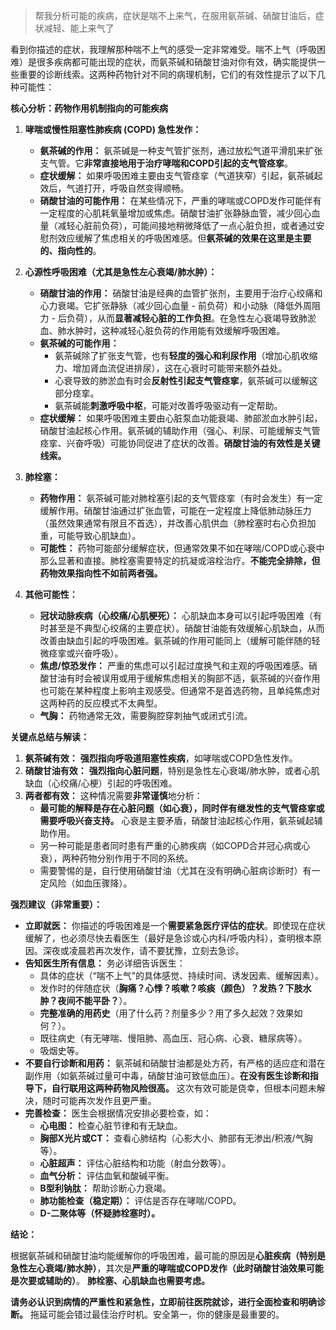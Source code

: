 >帮我分析可能的疾病，症状是喘不上来气，在服用氨茶碱、硝酸甘油后，症状减轻、能上来气了

看到你描述的症状，我理解那种喘不上气的感受一定非常难受。喘不上气（呼吸困难）是很多疾病都可能出现的症状，而氨茶碱和硝酸甘油对你有效，确实能提供一些重要的诊断线索。这两种药物针对不同的病理机制，它们的有效性提示了以下几种可能性：

**核心分析：药物作用机制指向的可能疾病**

1.  **哮喘或慢性阻塞性肺疾病 (COPD) 急性发作：**
    *   **氨茶碱的作用：** 氨茶碱是一种支气管扩张剂，通过放松气道平滑肌来扩张支气管。它**非常直接地用于治疗哮喘和COPD引起的支气管痉挛**。
    *   **症状缓解：** 如果呼吸困难主要由支气管痉挛（气道狭窄）引起，氨茶碱起效后，气道打开，呼吸自然变得顺畅。
    *   **硝酸甘油的可能作用：** 在某些情况下，严重的哮喘或COPD发作可能伴有一定程度的心肌耗氧量增加或焦虑。硝酸甘油扩张静脉血管，减少回心血量（减轻心脏前负荷），可能间接地稍微降低了一点心脏负担，或者通过安慰剂效应缓解了焦虑相关的呼吸困难感。但**氨茶碱的效果在这里是主要的、指向性的**。

2.  **心源性呼吸困难（尤其是急性左心衰竭/肺水肿）：**
    *   **硝酸甘油的作用：** 硝酸甘油是经典的血管扩张剂，主要用于治疗心绞痛和心力衰竭。它扩张静脉（减少回心血量 - 前负荷）和小动脉（降低外周阻力 - 后负荷），从而**显著减轻心脏的工作负担**。在急性左心衰竭导致肺淤血、肺水肿时，这种减轻心脏负荷的作用能有效缓解呼吸困难。
    *   **氨茶碱的可能作用：**
        *   氨茶碱除了扩张支气管，也有**轻度的强心和利尿作用**（增加心肌收缩力、增加肾血流促进排尿），这在心衰时可能带来额外益处。
        *   心衰导致的肺淤血有时会**反射性引起支气管痉挛**，氨茶碱可以缓解这部分痉挛。
        *   氨茶碱能**刺激呼吸中枢**，可能对改善呼吸驱动有一定帮助。
    *   **症状缓解：** 如果呼吸困难主要由心脏泵血功能衰竭、肺部淤血水肿引起，硝酸甘油起核心作用。氨茶碱的辅助作用（强心、利尿、可能缓解支气管痉挛、兴奋呼吸）可能协同促进了症状的改善。**硝酸甘油的有效性是关键线索。**

3.  **肺栓塞：**
    *   **药物作用：** 氨茶碱可能对肺栓塞引起的支气管痉挛（有时会发生）有一定缓解作用。硝酸甘油通过扩张血管，可能在一定程度上降低肺动脉压力（虽然效果通常有限且不首选），并改善心肌供血（肺栓塞时右心负担加重，可能导致心肌缺血）。
    *   **可能性：** 药物可能部分缓解症状，但通常效果不如在哮喘/COPD或心衰中那么显著和直接。肺栓塞需要特定的抗凝或溶栓治疗。**不能完全排除，但药物效果指向性不如前两者强。**

4.  **其他可能性：**
    *   **冠状动脉疾病（心绞痛/心肌梗死）：** 心肌缺血本身可以引起呼吸困难（有时甚至是不典型心绞痛的主要症状）。硝酸甘油能有效缓解心肌缺血，从而改善由缺血引起的呼吸困难。氨茶碱的作用可能同上（缓解可能伴随的轻微痉挛或兴奋呼吸）。
    *   **焦虑/惊恐发作：** 严重的焦虑可以引起过度换气和主观的呼吸困难感。硝酸甘油有时会被误用或用于缓解焦虑相关的胸部不适，氨茶碱的兴奋作用也可能在某种程度上影响主观感受。但通常不是首选药物，且单纯焦虑对这两种药的反应模式不太典型。
    *   **气胸：** 药物通常无效，需要胸腔穿刺抽气或闭式引流。

**关键点总结与解读：**

1.  **氨茶碱有效：** **强烈指向呼吸道阻塞性疾病**，如哮喘或COPD急性发作。
2.  **硝酸甘油有效：** **强烈指向心脏问题**，特别是急性左心衰竭/肺水肿，或者心肌缺血（心绞痛/心梗）引起的呼吸困难。
3.  **两者都有效：** 这种情况需要**非常谨慎**地分析：
    *   **最可能的解释是存在心脏问题（如心衰），同时伴有继发性的支气管痉挛或需要呼吸兴奋支持。** 心衰是主要矛盾，硝酸甘油起核心作用，氨茶碱起辅助作用。
    *   另一种可能是患者同时患有严重的心肺疾病（如COPD合并冠心病或心衰），两种药物分别作用于不同的系统。
    *   需要警惕的是，自行使用硝酸甘油（尤其在没有明确心脏病诊断时）有一定风险（如血压骤降）。

**强烈建议（非常重要）：**

*   **立即就医：** 你描述的呼吸困难是一个**需要紧急医疗评估的症状**。即使现在症状缓解了，也必须尽快去看医生（最好是急诊或心内科/呼吸内科），查明根本原因。深夜或凌晨若再次发作，请不要犹豫，立刻去急诊。
*   **告知医生所有信息：** 务必详细告诉医生：
    *   具体的症状（“喘不上气”的具体感觉、持续时间、诱发因素、缓解因素）。
    *   发作时的伴随症状（**胸痛？心悸？咳嗽？咳痰（颜色）？发热？下肢水肿？夜间不能平卧？**）。
    *   **完整准确的用药史**（用了什么药？剂量多少？用了多久起效？效果如何？）。
    *   既往病史（有无哮喘、慢阻肺、高血压、冠心病、心衰、糖尿病等）。
    *   吸烟史等。
*   **不要自行诊断和用药：** 氨茶碱和硝酸甘油都是处方药，有严格的适应症和潜在副作用（如氨茶碱过量可中毒，硝酸甘油可致低血压）。**在没有医生诊断和指导下，自行联用这两种药物风险很高。** 这次有效可能是侥幸，但根本问题未解决，随时可能再次发作且更严重。
*   **完善检查：** 医生会根据情况安排必要检查，如：
    *   **心电图：** 检查心脏节律和有无缺血。
    *   **胸部X光片或CT：** 查看心肺结构（心影大小、肺部有无渗出/积液/气胸等）。
    *   **心脏超声：** 评估心脏结构和功能（射血分数等）。
    *   **血气分析：** 评估血氧和酸碱平衡。
    *   **B型利钠肽：** 帮助诊断心力衰竭。
    *   **肺功能检查（稳定期）：** 评估是否存在哮喘/COPD。
    *   **D-二聚体等（怀疑肺栓塞时）。**

**结论：**

根据氨茶碱和硝酸甘油均能缓解你的呼吸困难，最可能的原因是**心脏疾病（特别是急性左心衰竭/肺水肿）**，其次是**严重的哮喘或COPD发作（此时硝酸甘油效果可能是次要或辅助的）**。 **肺栓塞、心肌缺血也需要考虑。** 

**请务必认识到病情的严重性和紧急性，立即前往医院就诊，进行全面检查和明确诊断。** 拖延可能会错过最佳治疗时机。安全第一，你的健康是最重要的。